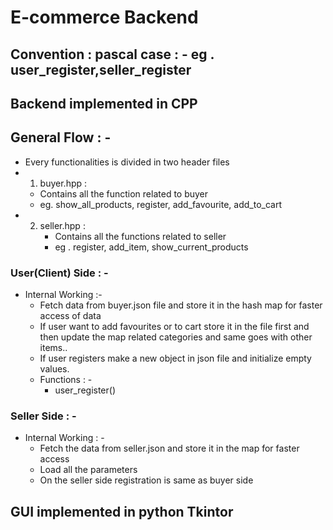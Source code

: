 # E-commerce Backend 
## Convention : pascal case : - eg . user_register,seller_register
## Backend implemented in CPP
## General Flow : -
  - Every functionalities is divided in two header files
  - 1. buyer.hpp : 
      -  Contains all the function related to buyer
      -  eg. show_all_products, register, add_favourite, add_to_cart
  - 2. seller.hpp :
       - Contains all the functions related to seller
       - eg . register, add_item, show_current_products

### User(Client) Side : -
- Internal Working :-
  - Fetch data from buyer.json file and store it in the hash map for faster access of data
  - If user want to add favourites or to cart store it in the file first and then update the map related categories and same goes with other items..
  - If user registers make a new object in json file and initialize empty values.
  - Functions : -
      - user_register()
### Seller Side : -
- Internal Working : -
    - Fetch the data from seller.json and store it in the map for faster access
    - Load all the parameters
    - On the seller side registration is same as buyer side
  
## GUI implemented in python Tkintor
